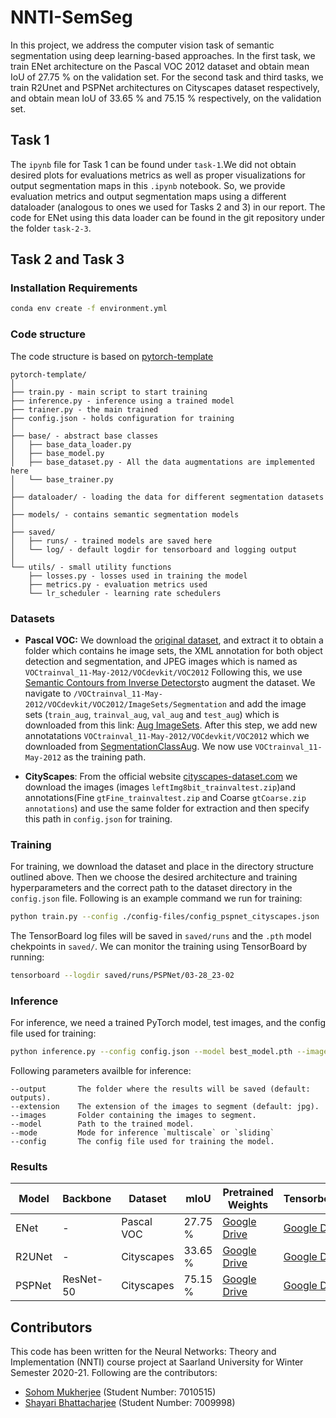 # NNTI-SemSeg

In this project, we address the computer vision task of semantic segmentation using deep learning-based approaches. In the first task, we train ENet architecture on the Pascal VOC 2012 dataset and obtain mean IoU of 27.75 \% on the validation set. For the second task and third tasks, we train R2Unet and PSPNet architectures on Cityscapes dataset respectively, and obtain mean IoU of 33.65 \% and 75.15 \% respectively, on the validation set.

## Task 1

The `ipynb` file for Task 1 can be found under `task-1`.We did not obtain desired plots for evaluations metrics as well as  proper visualizations for output segmentation maps in this `.ipynb` notebook.  So, we provide evaluation metrics and output segmentation maps using a  different dataloader (analogous to ones we used for Tasks 2 and 3) in our report. The code for ENet using this data loader can be found in the git repository under the folder `task-2-3`.

## Task 2 and Task 3

### Installation Requirements

```bash
conda env create -f environment.yml
```

### Code structure
The code structure is based on [pytorch-template](https://github.com/victoresque/pytorch-template/blob/master/README.md)

```
pytorch-template/
│
├── train.py - main script to start training
├── inference.py - inference using a trained model
├── trainer.py - the main trained
├── config.json - holds configuration for training
│
├── base/ - abstract base classes
│   ├── base_data_loader.py
│   ├── base_model.py
│   ├── base_dataset.py - All the data augmentations are implemented here
│   └── base_trainer.py
│
├── dataloader/ - loading the data for different segmentation datasets
│
├── models/ - contains semantic segmentation models
│
├── saved/
│   ├── runs/ - trained models are saved here
│   └── log/ - default logdir for tensorboard and logging output
│  
└── utils/ - small utility functions
    ├── losses.py - losses used in training the model
    ├── metrics.py - evaluation metrics used
    └── lr_scheduler - learning rate schedulers 
```
  
### Datasets

- **Pascal VOC:** We download the [original dataset](http://host.robots.ox.ac.uk/pascal/VOC/voc2012/VOCtrainval_11-May-2012.tar), and extract it to obtain a folder which contains he image sets, the XML annotation for both object detection and segmentation, and JPEG images which is named as `VOCtrainval_11-May-2012/VOCdevkit/VOC2012` Following this, we use [Semantic Contours from Inverse Detectors](http://home.bharathh.info/pubs/pdfs/BharathICCV2011.pdf)to augment the dataset.  We navigate to `/VOCtrainval_11-May-2012/VOCdevkit/VOC2012/ImageSets/Segmentation` and add the image sets (`train_aug`, `trainval_aug`, `val_aug` and `test_aug`) which is downloaded from this link: [Aug ImageSets](https://www.dropbox.com/sh/jicjri7hptkcu6i/AACHszvCyYQfINpRI1m5cNyta?dl=0&lst=). After this step, we add new annotatations   `VOCtrainval_11-May-2012/VOCdevkit/VOC2012` which we downloaded from [SegmentationClassAug](https://www.dropbox.com/s/oeu149j8qtbs1x0/SegmentationClassAug.zip?dl=0). We now use `VOCtrainval_11-May-2012` as the training path.  


- **CityScapes**: From the official website [cityscapes-dataset.com](https://www.cityscapes-dataset.com/downloads/) we download the images (images `leftImg8bit_trainvaltest.zip`)and annotations(Fine `gtFine_trainvaltest.zip` and Coarse `gtCoarse.zip annotations`) and use the same folder for extraction and then specify this path in `config.json` for training.

### Training

For training, we download the dataset and place in the directory structure outlined above. Then we choose the desired architecture
and training hyperparameters and the correct path to the dataset directory in the `config.json` file. Following is an example command
we run for training:
  
```bash
python train.py --config ./config-files/config_pspnet_cityscapes.json
```
The TensorBoard log files will be saved in `saved/runs` and the `.pth` model chekpoints in `saved/`. 
We can monitor the training using TensorBoard by running:

```bash
tensorboard --logdir saved/runs/PSPNet/03-28_23-02
```
  
### Inference

For inference, we need a trained PyTorch model, test images, and the config file used for training:

```bash
python inference.py --config config.json --model best_model.pth --images images_folder
```

Following parameters availble for inference:
```
--output       The folder where the results will be saved (default: outputs).
--extension    The extension of the images to segment (default: jpg).
--images       Folder containing the images to segment.
--model        Path to the trained model.
--mode         Mode for inference `multiscale` or `sliding`
--config       The config file used for training the model.
```


### Results

| Model  	| Backbone  	| Dataset    	| mIoU     	| Pretrained Weights                                                                                 	| Tensorboard                                                                                        	| Evaluation Metrics                                                                                 	|
|--------	|-----------	|------------	|----------	|----------------------------------------------------------------------------------------------------	|----------------------------------------------------------------------------------------------------	|----------------------------------------------------------------------------------------------------	|
| ENet   	|     -     	| Pascal VOC 	| 27.75 \% 	| [Google Drive](https://drive.google.com/file/d/14EdSNK7C6-h8_Amvc4TrzTGUby5ANhyH/view?usp=sharing) 	| [Google Drive](https://drive.google.com/file/d/1kPDkYR_RyF0SCklLI4Ipt1lXkHPFL6D3/view?usp=sharing) 	| [Google Drive](https://drive.google.com/file/d/1xXSfXNWPhyCnLIqYWP5yhaToFrTKfl7l/view?usp=sharing) 	|
| R2UNet 	|     -     	| Cityscapes 	| 33.65 \% 	| [Google Drive](https://drive.google.com/file/d/1HBX-5yVPftpYgHuAf-ENTaVXUjfdMdLF/view?usp=sharing) 	| [Google Drive](https://drive.google.com/file/d/1ADUbWKzv9tlsUy61JkcBYQUfLMJ_vfzX/view?usp=sharing) 	| [Google Drive](https://drive.google.com/file/d/1Zx_LWMqLMirKPIEImUmcr-yuOJJbGZF_/view?usp=sharing) 	|
| PSPNet 	| ResNet-50 	| Cityscapes 	| 75.15 \% 	| [Google Drive](https://drive.google.com/file/d/1UuO3wCXNJMrTNxxHBpu8KlVLFpY6jNcJ/view?usp=sharing) 	| [Google Drive](https://drive.google.com/file/d/10hn50-K0fYHtL0lc-U1pgCNelp813lem/view?usp=sharing) 	| [Google Drive](https://drive.google.com/file/d/1EPDJke8Dl7M4V7yEsrMwHiowOPexpY-a/view?usp=sharing) 	|

 ## Contributors
 
 This code has been written for the Neural Networks: Theory and Implementation (NNTI) course project at Saarland University for Winter Semester 2020-21. Following 
 are the contributors:
 
 - [Sohom Mukherjee](https://github.com/mukherjeesohom) (Student Number: 7010515)
 - [Shayari Bhattacharjee](https://github.com/shayari21) (Student Number: 7009998)
